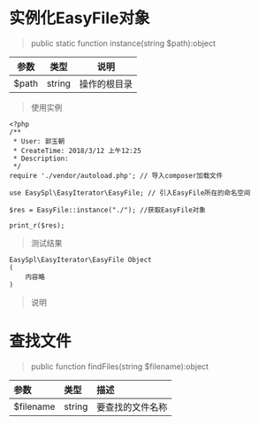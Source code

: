 # 实例化EasyFile对象

> public static function instance\(string $path\):object

| 参数 | 类型 | 说明 |
| :---: | :---: | :---: |
| $path | string | 操作的根目录 |

> 使用实例

```
<?php
/**
 * User: 郭玉朝
 * CreateTime: 2018/3/12 上午12:25
 * Description:
 */
require './vendor/autoload.php'; // 导入composer加载文件

use EasySpl\EasyIterator\EasyFile; // 引入EasyFile所在的命名空间

$res = EasyFile::instance("./"); //获取EasyFile对象

print_r($res);
```

> 测试结果

```
EasySpl\EasyIterator\EasyFile Object
(    
    内容略
)
```

> 说明

# 查找文件

> public function findFiles\(string $filename\):object

| 参数 | 类型 | 描述 |
| :--- | :--- | :--- |
| $filename | string | 要查找的文件名称 |



